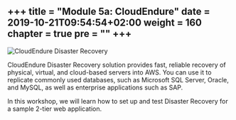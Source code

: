 +++
title = "Module 5a: CloudEndure"
date = 2019-10-21T09:54:54+02:00
weight = 160
chapter = true
pre = ""
+++
----------------

<img style="position: sticky; top:0px; right: 0px" src="/intro/cloudendure_banner.PNG" alt="CloudEndure Disaster Recovery" />

CloudEndure Disaster Recovery solution provides fast, reliable recovery of physical, virtual, and cloud-based servers into AWS. You can use it to replicate commonly used databases, such as Microsoft SQL Server, Oracle, and MySQL, as well as enterprise applications such as SAP. 

In this workshop, we will learn how to set up and test Disaster Recovery for a sample 2-tier web application.

